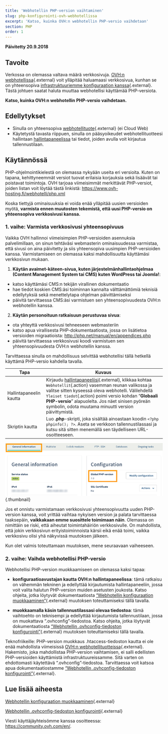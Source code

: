 ```yaml
---
title: 'Webhotellin PHP-version vaihtaminen'
slug: php-konfigurointi-ovh-webhotellissa
excerpt: 'Katso, kuinka OVH:n webhotellin PHP-versio vaihdetaan'
section: PHP
order: 1
---
```


**Päivitetty 20.9.2018**

## Tavoite

Verkossa on olemassa valtava määrä verkkosivuja. [OVH:n webhotellissa](https://www.ovh-hosting.fi/webhotelli/){.external} voit ylläpitää haluamaasi verkkosivua, kunhan se on yhteensopiva [infrastruktuuriemme konfiguraation kanssa](http://pro.ovh.net/infos/){.external}. Tästä johtuen saatat haluta muuttaa webhotellisi käyttämää PHP-versiota.

**Katso, kuinka OVH:n webhotellin PHP-versio vaihdetaan.**

## Edellytykset

- Sinulla on yhteensopiva [webhotellituote](https://www.ovh-hosting.fi/webhotelli/){.external} (ei Cloud Web)
- Käytetystä tavasta riippuen, sinulla on pääsyoikeudet webhotellituotteesi hallintaan [hallintapaneelissa](https://www.ovh.com/auth/?action=gotomanager) tai tiedot, joiden avulla voit kirjautua tallennustilaan. 

## Käytännössä

PHP-ohjelmointikielestä on olemassa nykyään useita eri versioita. Kuten on tapana, kehittyneemmät versiot tuovat erilaisia korjauksia sekä lisäävät tai poistavat toimintoja. OVH tarjoaa viimeisimmät merkittävät PHP-versiot, joiden listan voit löytää tästä linkistä: <https://www.ovh-hosting.fi/webhotelli/php.xml> 

Koska tiettyjä ominaisuuksia ei voida enää ylläpitää uusien versioiden myötä, **varmista ennen muutosten tekemistä, että uusi PHP-versio on yhteensopiva verkkosivusi kanssa.**

### 1. vaihe: Varmista verkkosivusi yhteensopivuus

Vaikka OVH hallinnoi viimeisimpien PHP-versioiden asennuksia palvelimillaan, on sinun tehtäväsi webmasterin ominaisuudessa varmistaa, että sivusi on aina päivitetty ja siis yhteensopiva uusimpien PHP-versioiden kanssa. Varmistamiseen on olemassa kaksi mahdollisuutta käyttämäsi verkkosivun mukaan.

1. **Käytän avaimet-käteen-sivua, kuten järjestelmänhallintaohjelmaa (Content Management System tai CMS) kuten WordPress tai Joomla!**: 
- katso käyttämäsi CMS:n tekijän virallinen dokumentaatio 
- hae tiedot koskien CMS:äsi toiminnan kannalta välttämättömiä teknisiä edellytyksiä sekä menettelytapa ohjelman päivittämiseksi
- päivitä tarvittaessa CMS:äsi varmistuen sen yhteensopivuudesta OVH:n webhotellin kanssa.

2. **Käytän personoituun ratkaisuun perustuvaa sivua**: 
- ota yhteyttä verkkosivusi tehneeseen webmasteriin
- katso apua virallisesta PHP-dokumentaatiosta, jossa on lisätietoa versioiden migraatioista: <http://php.net/manual/en/appendices.php>
- päivitä tarvittaessa verkkosivusi koodi varmistuen sen yhteensopivuudesta OVH:n webhotellin kanssa.

Tarvittaessa sinulla on mahdollisuus selvittää webhotellisi tällä hetkellä käyttämä PHP-versio kahdella tavalla. 

|Tapa|Kuvaus|
|---|---|
|Hallintapaneelin kautta|Kirjaudu [hallintapaneeliisi](https://www.ovh.com/auth/?action=gotomanager){.external}, klikkaa kohtaa `Webhotellit`{.action} vasemman reunan valikossa ja valitse sitten kyseessä oleva webhotelli. Välilehdellä `Yleiset tiedot`{.action} poimi versio kohdan “**Globaali PHP-versio**” alapuolelta. Jos näet sinisen pyöreän symbolin, odota muutama minuutti version päivittymistä.|
|Skriptin kautta|Luo **.php**-skripti, joka sisältää ainoastaan koodin `<?php phpinfo(); ?>`. Aseta se verkkoon tallennustilassasi ja kutsu sitä sitten menemällä sen täydelliseen URL-osoitteeseen.|

![php-versio](images/change-php-version-step1.png){.thumbnail}

Jos et onnistu varmistamaan verkkosivusi yhteensopivuutta uuden PHP-version kanssa, voit yrittää vaihtaa nykyisen version ja palata tarvittaessa taaksepäin, **vaikkakaan emme suosittele toimimaan näin**. Olemassa on nimittäin se riski, että aiheutat toimintahäiriön verkkosivulle. On mahdollista, että jokin verkkosivun erityistoiminnoista kärsii eikä enää toimi, vaikka verkkosivu olisi yhä näkyvissä muutoksen jälkeen. 

Kun olet valmis toteuttamaan muutoksen, mene seuraavaan vaiheeseen.

### 2. vaihe: Vaihda webhotellisi PHP-versio

Webhotellisi PHP-version muokkaamiseen on olemassa kaksi tapaa:

- **konfiguraatioavustajan kautta OVH:n hallintapaneelissa**: tämä ratkaisu on vähemmän tekninen ja edellyttää kirjautumista hallintapaneeliin, jossa voit valita halutun PHP-version muiden asetusten joukosta. Katso ohjeita, jotka löytyvät dokumentaatiosta [“Webhotellin konfiguraation muokkaaminen”](https://docs.ovh.com/fi/hosting/webhotellin_kayttoympariston_muokkaaminen/){.external} muutoksen toteuttamiseksi tällä tavalla.

- **muokkaamalla käsin tallennustilassasi olevaa tiedostoa**: tämä vaihtoehto on teknisempi ja edellyttää kirjautumista tallennustilaan, jossa on muokattava “.ovhconfig”-tiedostoa. Katso ohjeita, jotka löytyvät dokumentaatiosta [“Webhotellin .ovhconfig-tiedoston konfigurointi”](https://docs.ovh.com/fi/hosting/ovhconfig-tiedoston-konfigurointi/){.external} muutoksen toteuttamiseksi tällä tavalla.

Teknofriikeille: PHP-version muokkaus .htaccess-tiedoston kautta ei ole enää mahdollista viimeisissä [OVH:n webhotellituotteissa](https://www.ovh-hosting.fi/webhotelli/){.external}. Hakemisto, joka mahdollistaa PHP-version vaihtamisen, ei salli edellisten PHP-versioiden käyttämistä infrastruktuureissamme. Sitä varten on ehdottomasti käytettävä “.ovhconfig”-tiedostoa. Tarvittaessa voit katsoa apua dokumentaatiostamme [“Webhotellin .ovhconfig-tiedoston konfigurointi”](https://docs.ovh.com/fi/hosting/ovhconfig-tiedoston-konfigurointi/){.external}.

## Lue lisää aiheesta

[Webhotellin konfiguraation muokkaaminen](https://docs.ovh.com/fi/hosting/webhotellin_kayttoympariston_muokkaaminen/){.external}

[Webhotellin .ovhconfig-tiedoston konfigurointi](https://docs.ovh.com/fi/hosting/ovhconfig-tiedoston-konfigurointi/){.external}

Viesti käyttäjäyhteisömme kanssa osoitteessa: <https://community.ovh.com/en/>.